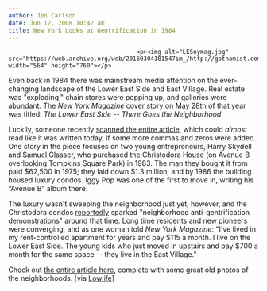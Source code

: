 ```yaml
---
author: Jen Carlson
date: Jun 12, 2008 10:42 am
title: New York Looks at Gentrification in 1984 
---
```


	
										<p><img alt="LESnymag.jpg" src="https://web.archive.org/web/20160304181547im_/http://gothamist.com/attachments/arts_jen/LESnymag.jpg" width="564" height="760"></p>

<p>Even back in 1984 there was mainstream media attention on the ever-changing landscape of the Lower East Side and East Village. Real estate was &quot;exploding,&quot; chain stores were popping up, and galleries were abundant. The <em>New York Magazine</em> cover story on May 28th of that year was titled: <em>The Lower East Side -- There Goes the Neighborhood</em>. </p>

<p>Luckily, someone recently <a href="https://web.archive.org/web/20160304181547/http://sophiesbar.blogspot.com/2008/06/lower-east-side-there-goes-neighborhood.html">scanned the entire article</a>, which could <em>almost</em> read like it was written today, if some more commas and zeros were added. One story in the piece focuses on two young entrepreneurs, Harry Skydell and Samuel Glasser, who purchased the Christodora House (on Avenue B overlooking Tompkins Square Park) in 1983. The man they bought it from paid $62,500 in 1975; they laid down $1.3 million, and by 1986 the building housed luxury condos. Iggy Pop was one of the first to move in, writing his &#x201C;Avenue B&#x201D; album there.</p>

<p>The luxury wasn&apos;t sweeping the neighborhood just yet, however, and the Christodora condos <a href="https://web.archive.org/web/20160304181547/http://www.thevillager.com/villager_119/onavebtryingto.html">reportedly</a> sparked &quot;neighborhood anti-gentrification demonstrations&quot; around that time. Long time residents and new pioneers were converging, and as one woman told <em>New York Magazine</em>: &quot;I&apos;ve lived in my rent-controlled apartment for years and pay $115 a month. I live on the Lower East Side. The young kids who just moved in upstairs and pay $700 a month for the same space -- they live in the East Village.&quot; </p>

<p>Check out <a href="https://web.archive.org/web/20160304181547/http://sophiesbar.blogspot.com/2008/06/lower-east-side-there-goes-neighborhood.html">the entire article here</a>, complete with some great old photos of the neighborhoods. [via <a href="https://web.archive.org/web/20160304181547/http://lowlife.tumblr.com/post/37748055/the-loesaida-in-new-york-mag-c-1984">Lowlife</a>]</p>					
										
									
				